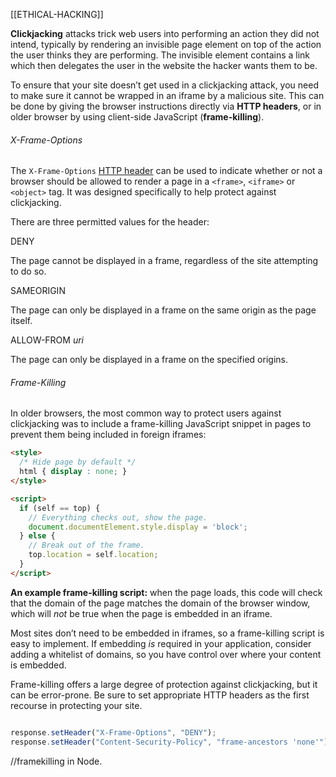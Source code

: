 [[ETHICAL-HACKING]]

**Clickjacking** attacks trick web users into performing an action they did not intend, typically by rendering an invisible page element on top of the action the user thinks they are performing.
The invisible element contains a link which then delegates the user in the website the hacker wants them to be.

To ensure that your site doesn’t get used in a clickjacking attack, you need to make sure it cannot be wrapped in an iframe by a malicious site. This can be done by giving the browser instructions directly via **HTTP headers**, or in older browser by using client-side JavaScript (**frame-killing**).


###### X-Frame-Options

The `X-Frame-Options` [HTTP header](https://www.hacksplaining.com/glossary/http) can be used to indicate whether or not a browser should be allowed to render a page in a `<frame>`, `<iframe>` or `<object>` tag. It was designed specifically to help protect against clickjacking.

There are three permitted values for the header:

DENY

The page cannot be displayed in a frame, regardless of the site attempting to do so.

SAMEORIGIN

The page can only be displayed in a frame on the same origin as the page itself.

ALLOW-FROM *uri*

The page can only be displayed in a frame on the specified origins.

###### Frame-Killing

In older browsers, the most common way to protect users against clickjacking was to include a frame-killing JavaScript snippet in pages to prevent them being included in foreign iframes:

```html
<style>
  /* Hide page by default */
  html { display : none; }
</style>

<script>
  if (self == top) {
    // Everything checks out, show the page.
    document.documentElement.style.display = 'block';
  } else {
    // Break out of the frame.
    top.location = self.location;
  }
</script>
```

**An example frame-killing script:** when the page loads, this code will check that the domain of the page matches the domain of the browser window, which will _not_ be true when the page is embedded in an iframe.

Most sites don’t need to be embedded in iframes, so a frame-killing script is easy to implement. If embedding _is_ required in your application, consider adding a whitelist of domains, so you have control over where your content is embedded.

Frame-killing offers a large degree of protection against clickjacking, but it can be error-prone. Be sure to set appropriate HTTP headers as the first recourse in protecting your site.


```javascript

response.setHeader("X-Frame-Options", "DENY");
response.setHeader("Content-Security-Policy", "frame-ancestors 'none'");
```
//framekilling in Node.